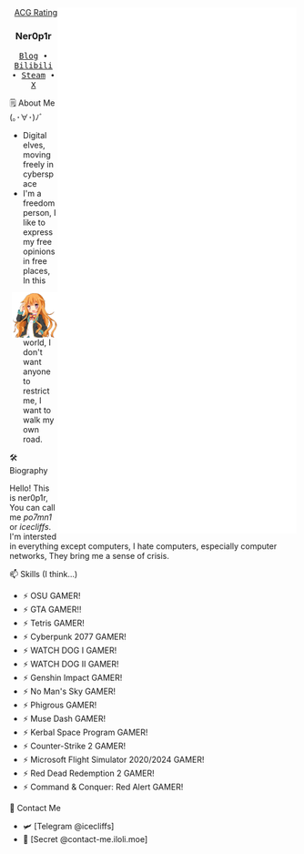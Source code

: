 <div align="right">
  <img align='right' src='/github-metrics.svg' width='420px'>
  <img align='right' src='/anilist.svg' width='420px'>
  <div>
    <img align='right' src='https://github.com/icecliffs/icecliffs/blob/master/assets/Amatsuka-Mao.png' width='80px'>  
    <a href="https://iloli.moe/bangumi">ACG Rating</a>
  </div>
</div>
<div align="left">
  <h3 align="center"> Ner0p1r </h3>
  <p align="center">
    <samp>
      <a href="https://iloli.moe/">Blog</a> ∙
      <a href="https://space.bilibili.com/28645589">Bilibili</a> ∙
      <a href="https://steamcommunity.com/id/icecliffs">Steam</a> ∙
      <a href="https://x.com/icecliffs">X</a>
    </samp>
  </p>
  <p align="left">
  🗒 About Me (｡･∀･)ﾉﾞ
  </p>
  
  - Digital elves, moving freely in cyberspace
  - I'm a freedom person, I like to express my free opinions in free places, In this world, I don't want anyone to restrict me, I want to walk my own road.
  
  <p align="left">
  🛠 Biography
  </p>
  
  Hello! This is ner0p1r, You can call me *po7mn1* or *icecliffs*. I'm intersted in everything except computers, I hate computers, especially computer networks, They bring me a sense of crisis.
  
  <p align="left">
  📫 Skills (I think...)
  </p>
  
  - ⚡ OSU GAMER!
  - ⚡ GTA GAMER!!
  - ⚡ Tetris GAMER!
  - ⚡ Cyberpunk 2077 GAMER!
  - ⚡ WATCH DOG I GAMER!
  - ⚡ WATCH DOG II GAMER!
  - ⚡ Genshin Impact GAMER!
  - ⚡ No Man's Sky GAMER!
  - ⚡ Phigrous GAMER!
  - ⚡ Muse Dash GAMER!
  - ⚡ Kerbal Space Program GAMER!
  - ⚡ Counter-Strike 2 GAMER!
  - ⚡ Microsoft Flight Simulator 2020/2024 GAMER!
  - ⚡ Red Dead Redemption 2 GAMER!
  - ⚡ Command & Conquer: Red Alert GAMER!
  
  <p align="left">
  📧 Contact Me
  </p>
  
  - 🛩️ [Telegram @icecliffs]
  - 🔗 [Secret @contact-me.iloli.moe]
  
</div>
